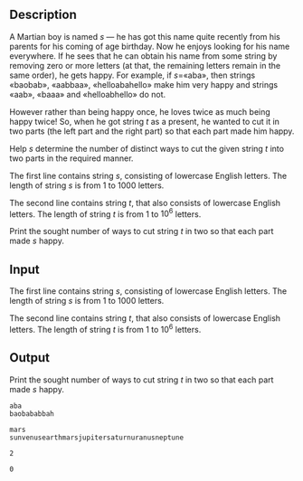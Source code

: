 ## Description

<div><p>A Martian boy is named <span class="tex-span"><i>s</i></span> — he has got this name quite recently from his parents for his coming of age birthday. Now he enjoys looking for his name everywhere. If he sees that he can obtain his name from some string by removing zero or more letters (at that, the remaining letters remain in the same order), he gets happy. For example, if <span class="tex-span"><i>s</i></span>=«<span class="tex-font-style-tt">aba</span>», then strings «<span class="tex-font-style-tt">baobab</span>», «<span class="tex-font-style-tt">aabbaa</span>», «<span class="tex-font-style-tt">helloabahello</span>» make him very happy and strings «<span class="tex-font-style-tt">aab</span>», «<span class="tex-font-style-tt">baaa</span>» and «<span class="tex-font-style-tt">helloabhello</span>» do not.</p><p>However rather than being happy once, he loves twice as much being happy twice! So, when he got string <span class="tex-span"><i>t</i></span> as a present, he wanted to cut it in two parts (the left part and the right part) so that each part made him happy.</p><p>Help <span class="tex-span"><i>s</i></span> determine the number of distinct ways to cut the given string <span class="tex-span"><i>t</i></span> into two parts in the required manner.</p></div><div class="input-specification"><p>The first line contains string <span class="tex-span"><i>s</i></span>, consisting of lowercase English letters. The length of string <span class="tex-span"><i>s</i></span> is from 1 to 1000 letters.</p><p>The second line contains string <span class="tex-span"><i>t</i></span>, that also consists of lowercase English letters. The length of string <span class="tex-span"><i>t</i></span> is from 1 to <span class="tex-span">10<sup class="upper-index">6</sup></span> letters.</p></div><div class="output-specification"><p>Print the sought number of ways to cut string <span class="tex-span"><i>t</i></span> in two so that each part made <span class="tex-span"><i>s</i></span> happy. </p></div>

## Input

<p>The first line contains string <span class="tex-span"><i>s</i></span>, consisting of lowercase English letters. The length of string <span class="tex-span"><i>s</i></span> is from 1 to 1000 letters.</p><p>The second line contains string <span class="tex-span"><i>t</i></span>, that also consists of lowercase English letters. The length of string <span class="tex-span"><i>t</i></span> is from 1 to <span class="tex-span">10<sup class="upper-index">6</sup></span> letters.</p>

## Output

<p>Print the sought number of ways to cut string <span class="tex-span"><i>t</i></span> in two so that each part made <span class="tex-span"><i>s</i></span> happy. </p>





```input1
aba
baobababbah

```




```input2
mars
sunvenusearthmarsjupitersaturnuranusneptune

```




```output1
2

```




```output2
0

```


